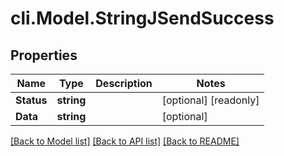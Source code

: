 # cli.Model.StringJSendSuccess

## Properties

Name | Type | Description | Notes
------------ | ------------- | ------------- | -------------
**Status** | **string** |  | [optional] [readonly] 
**Data** | **string** |  | [optional] 

[[Back to Model list]](../README.md#documentation-for-models) [[Back to API list]](../README.md#documentation-for-api-endpoints) [[Back to README]](../README.md)

